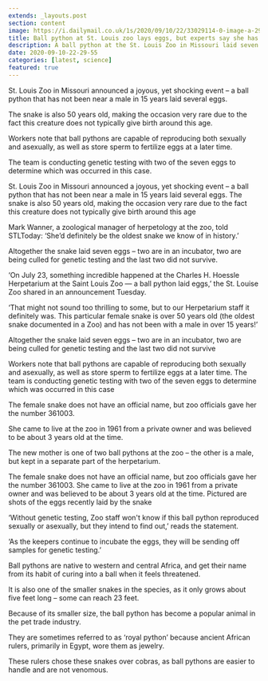 ```yaml
---
extends: _layouts.post
section: content
image: https://i.dailymail.co.uk/1s/2020/09/10/22/33029114-0-image-a-29_1599772802190.jpg 
title: Ball python at St. Louis zoo lays eggs, but experts say she has not been near a male in 15 YEARS  
description: A ball python at the St. Louis Zoo in Missouri laid seven eggs, but workers reveal she has not been near a male in 15 years. The team is conducting genetic testing to uncover what may have occurred. 
date: 2020-09-10-22-29-55 
categories: [latest, science] 
featured: true 
--- 
```

St. Louis Zoo in Missouri announced a joyous, yet shocking event – a ball python that has not been near a male in 15 years laid several eggs.

The snake is also 50 years old, making the occasion very rare due to the fact this creature does not typically give birth around this age.

Workers note that ball pythons are capable of reproducing both sexually and asexually, as well as store sperm to fertilize eggs at a later time.

The team is conducting genetic testing with two of the seven eggs to determine which was occurred in this case.

St. Louis Zoo in Missouri announced a joyous, yet shocking event – a ball python that has not been near a male in 15 years laid several eggs. The snake is also 50 years old, making the occasion very rare due to the fact this creature does not typically give birth around this age

Mark Wanner, a zoological manager of herpetology at the zoo, told STLToday: ‘She’d definitely be the oldest snake we know of in history.’

Altogether the snake laid seven eggs – two are in an incubator, two are being culled for genetic testing and the last two did not survive.

‘On July 23, something incredible happened at the Charles H. Hoessle Herpetarium at the Saint Louis Zoo — a ball python laid eggs,’ the St. Louise Zoo shared in an announcement Tuesday.

‘That might not sound too thrilling to some, but to our Herpetarium staff it definitely was. This particular female snake is over 50 years old (the oldest snake documented in a Zoo) and has not been with a male in over 15 years!’

Altogether the snake laid seven eggs – two are in an incubator, two are being culled for genetic testing and the last two did not survive

Workers note that ball pythons are capable of reproducing both sexually and asexually, as well as store sperm to fertilize eggs at a later time. The team is conducting genetic testing with two of the seven eggs to determine which was occurred in this case

The female snake does not have an official name, but zoo officials gave her the number 361003.

She came to live at the zoo in 1961 from a private owner and was believed to be about 3 years old at the time.

The new mother is one of two ball pythons at the zoo – the other is a male, but kept in a separate part of the herpetarium.

The female snake does not have an official name, but zoo officials gave her the number 361003. She came to live at the zoo in 1961 from a private owner and was believed to be about 3 years old at the time. Pictured are shots of the eggs recently laid by the snake

‘Without genetic testing, Zoo staff won't know if this ball python reproduced sexually or asexually, but they intend to find out,’ reads the statement.

‘As the keepers continue to incubate the eggs, they will be sending off samples for genetic testing.’

Ball pythons are native to western and central Africa, and get their name from its habit of curing into a ball when it feels threatened.

It is also one of the smaller snakes in the species, as it only grows about five feet long – some can reach 23 feet.

Because of its smaller size, the ball python has become a popular animal in the pet trade industry.

They are sometimes referred to as ‘royal python’ because ancient African rulers, primarily in Egypt, wore them as jewelry.

These rulers chose these snakes over cobras, as ball pythons are easier to handle and are not venomous.

